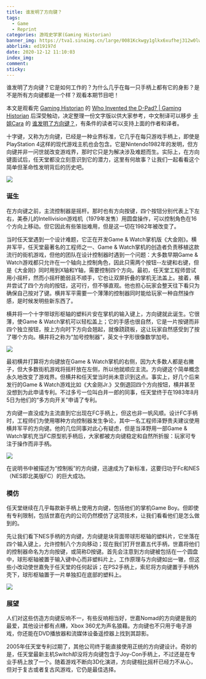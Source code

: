 ```yaml
---
title: 谁发明了方向键？
tags:
  - Game
  - Reprint
categories: 游戏史学家(Gaming Historian)
banner_img: https://tva1.sinaimg.cn/large/0081Kckwgy1glkx6xufhej312w0lw45c.jpg
abbrlink: ed19197d
date: 2020-12-12 11:10:03
index_img:
comment:
sticky:
---
```




谁发明了方向键？它是如何工作的？为什么几乎在每一只手柄上都有它的身影？是不是所有方向键都是一个样？观看本期节目吧！

<!--more-->

本文是观看完 [Gaming Historian](https://www.youtube.com/channel/UCnbvPS_rXp4PC21PG2k1UVg) 的 [Who Invented the D-Pad? | Gaming Historian](https://www.youtube.com/watch?v=CnmMDzgTB7o&feature=youtu.be) 后深受触动，决定整理一份文字版以供大家参考，中文制译可以移步 [卡姐Cara](https://space.bilibili.com/180052141) 的 [谁发明了方向键？](https://www.bilibili.com/video/BV1Kx411u7oR)，有条件的读者可以支持上面的作者和译者。



十字键，又称为方向键，已经是一种业界标准，它几乎在每只游戏手柄上，即使是PlayStation 4这样的现代游戏主机也会包含。它是Nintendo1982年的发明，但方向键并非一问世就改变游戏界，那时它只是为解决涉及难题而生。实际上，在方向键面试后，任天堂都没立刻意识到它的潜力，这里有何故事？让我们一起看看这个简单但革命性发明背后的历史吧。



![](https://tva1.sinaimg.cn/large/0081Kckwgy1gll2uj4w2ej30xc0ir789.jpg)



### 诞生

在方向键之前，主流控制器是摇杆。那时也有方向按键，四个按钮分别代表上下左右，美泰儿的Intellivision游戏机（1979年发售）用圆盘操作，可以控制角色在16个方向上移动。但它因此有些笨拙难用，但是这一切在1982年被改变了。

当时任天堂遇到一个设计难题，它正在开发Game & Watch掌机版《大金刚》。横井军平，任天堂最著名的工程师之一、Game & Watch掌机的创造者负责移植这款流行的街机游戏，但他的团队在设计控制器时遇到一个问题：大多数早期Game & Watch游戏都只允许在一个轴向上控制角色，因此只需两个按钮--左键和右键，但是《大金刚》同时用到X轴和Y轴，需要控制四个方向。最初，任天堂工程师尝试用小摇杆，然而小摇杆脆弱且不顺手，它也让双屏折叠的掌机无法盖上。接着，横井尝试了四个方向的按钮，这可行，但不够直观。他也担心玩家会整天往下看只为确保自己按对了键。横井军平需要一个薄薄的控制器同时能给玩家一种自然操作感，是时候发明些新东西了。

横井将一个十字带球形枢轴的塑料片安在掌机的输入键上，方向键就此诞生。它很薄，使Game & Watch掌机可以轻松盖上；它的手感也很自然，它是一片按键而非四个独立按钮，按上方向时下方向会翘起，就像跷跷板，这让玩家自然感受到了按了哪个方向。横井将之称为“加号控制器”，英文十字形很像数学加号。

![](https://tva1.sinaimg.cn/large/0081Kckwgy1gll3adwyzcj311y0lcakj.jpg)



最初横井打算将方向键放在Game & Watch掌机的右侧，因为大多数人都是右撇子，但大多数街机游戏将摇杆放在左侧，所以他就顺应主流。方向键这个简单概念永久地改变了游戏界。但横井和任天堂当时尚未意识到这点。事实上，好几个后来发行的Game & Watch游戏比如《大金刚Jr.》又倒退回四个方向按钮，横井甚至没想到为此申请专利。不过多亏一位叫白井一郎的同事，任天堂终于在1983年8月5日为他们的“多方向开关”申请了专利。

方向键一直没成为主流直到它出现在FC手柄上，但这也非一帆风顺。设计FC手柄时，工程师们为使用哪种方向控制器发生争论，其中一名工程师泽野贵夫建议使用横井军平的方向键。他的几位同事对此心有疑虑，但是当泽野用一部Game & Watch掌机充当FC原型机手柄后，大家都被方向键稳定和自然所折服：玩家可专注于操作而非手柄。

![](https://tva1.sinaimg.cn/large/0081Kckwgy1gll3krqp4gj311y0lcmye.jpg)



在说明书中被描述为“控制板”的方向键，迅速成为了新标准，这要归功于Fc和NES（NES即北美版FC）的巨大成功。



### 模仿

任天堂继续在几乎每款新手柄上使用方向键，包括他们的掌机Game Boy。但即使有专利限制，包括世嘉在内的公司仍然模仿了这项技术，让我们看看他们是怎么做到的。

先让我们看下NES手柄的方向键，方向键是块背面带球形枢轴的塑料片，它坐落在四个输入键上，允许控制八个方向移动；现在我们打开世嘉五代手柄，世嘉将他们的控制器命名为方向按键，或简称D按键。首先会注意到方向键被包括在一个圆盘中，球形枢轴被置于输入键中心而非塑料片上，工作原理与方向键如出一辙，但这些小改动使世嘉免于任天堂的任何起诉；在PS2手柄上，索尼将方向键置于手柄外壳下，球形枢轴置于一片单独扣在底部的塑料上。

![](https://tva1.sinaimg.cn/large/0081Kckwgy1gll4032xodj30xc0m80up.jpg)





### 展望

人们对这些仿造方向键反响不一，有些反响相当好，世嘉Nomad的方向键是我的最爱，其他设计都有点糟，Xbox 360尤为声名狼藉。方向键也不只用于电子游戏，你还能在DVD播放器和流媒体设备遥控器上找到其踪影。

2005年任天堂专利过期了，其他公司终于能直接使用正统的方向键设计。奇妙的是，任天堂最新主机Switch却没将方向键包含于Joy-Con手柄上，不过还是在专业手柄上放了一个。随着游戏不断向3D化演进，方向键相比摇杆已经力不从心，但对于复古或者复古风游戏，它仍是最佳选择。





